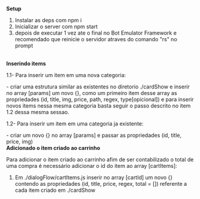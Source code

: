 <strong>Setup</strong>
<ol>
<li>Instalar as deps com npm i </li>
<li>Inicializar o server com npm start </li>
<li>depois de executar 1 vez ate o final no Bot Emulator Framework e recomendado que reinicie o servidor atraves do comando "rs" no prompt </li>
</ol>
<br/>
<strong>Inserindo items</strong>
<p>
    1.1- Para inserir um item em uma nova categoria: 
</p>
 - criar uma estrutura similar as existentes no diretorio ./cardShow e inserir no array [params] um novo {}, como um primeiro item desse array as propriedades (id, title, img, price, path, regex, type[opicional]) e para inserir novos items nessa mesma categoria basta seguir o passo descrito no item 1.2 dessa mesma sessao.
<br/>
<p>
    1.2- Para inserir um item em uma categoria ja existente:
</p>
 - criar um novo {} no array [params] e passar as propriedades (id, title, price, img)
 <br/>
<strong>Adicionado o item criado ao carrinho</strong>
<p>
    Para adicionar o item criado ao carrinho afim de ser contabilizado o total de uma compra é necessário adicionar o id do item ao array [cartItems]:
</p>
<ol>
<li>Em ./dialogFlow/cartItems.js inserir no array [cartId] um novo {} contendo as propriedades (id, title, price, regex, total = []) referente a cada item criado em ./cardShow</li>
</ol>